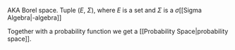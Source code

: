 AKA Borel space.
Tuple ($E$, $\Sigma$), where $E$ is a set and $\Sigma$ is a $\sigma$[[Sigma Algebra|-algebra]]

Together with a probability function we get a [[Probability Space|probability space]].